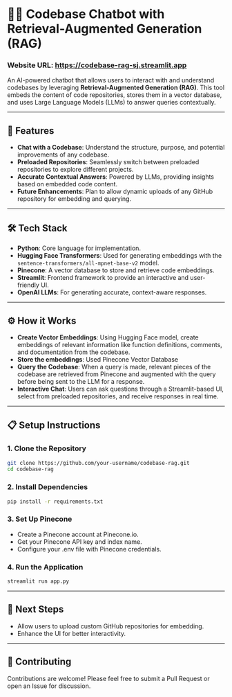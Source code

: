 # 🧑‍💻 **Codebase Chatbot with Retrieval-Augmented Generation (RAG)**  
### Website URL: https://codebase-rag-sj.streamlit.app

An AI-powered chatbot that allows users to interact with and understand codebases by leveraging **Retrieval-Augmented Generation (RAG)**. This tool embeds the content of code repositories, stores them in a vector database, and uses Large Language Models (LLMs) to answer queries contextually.

---

## 🚀 **Features**  

- **Chat with a Codebase**: Understand the structure, purpose, and potential improvements of any codebase.  
- **Preloaded Repositories**: Seamlessly switch between preloaded repositories to explore different projects.  
- **Accurate Contextual Answers**: Powered by LLMs, providing insights based on embedded code content.  
- **Future Enhancements**: Plan to allow dynamic uploads of any GitHub repository for embedding and querying.

---

## 🛠️ **Tech Stack**  

- **Python**: Core language for implementation.  
- **Hugging Face Transformers**: Used for generating embeddings with the `sentence-transformers/all-mpnet-base-v2` model.  
- **Pinecone**: A vector database to store and retrieve code embeddings.  
- **Streamlit**: Frontend framework to provide an interactive and user-friendly UI.  
- **OpenAI LLMs**: For generating accurate, context-aware responses.  

---

## ⚙️ **How it Works**

- **Create Vector Embeddings**: Using Hugging Face model, create embeddings of relevant information like function definitions, comments, and documentation from the codebase.
- **Store the embeddings**: Used Pinecone Vector Database
- **Query the Codebase**: When a query is made, relevant pieces of the codebase are retrieved from Pinecone and augmented with the query before being sent to the LLM for a response.
- **Interactive Chat**: Users can ask questions through a Streamlit-based UI, select from preloaded repositories, and receive responses in real time.

---

## 📋 Setup Instructions

### 1. Clone the Repository
```bash
git clone https://github.com/your-username/codebase-rag.git
cd codebase-rag
```
### 2.  Install Dependencies
```bash
pip install -r requirements.txt
```

### 3. Set Up Pinecone
- Create a Pinecone account at Pinecone.io.
- Get your Pinecone API key and index name.
- Configure your .env file with Pinecone credentials.

### 4. Run the Application
```bash
streamlit run app.py
```
---

## 🌟 Next Steps

- Allow users to upload custom GitHub repositories for embedding.
- Enhance the UI for better interactivity.

---

## 🤝 Contributing

Contributions are welcome! Please feel free to submit a Pull Request or open an Issue for discussion.
